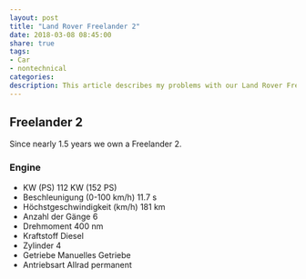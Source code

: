 ```yaml
---
layout: post
title: "Land Rover Freelander 2"
date: 2018-03-08 08:45:00
share: true
tags: 
- Car
- nontechnical
categories:
description: This article describes my problems with our Land Rover Freelander 2.
---
```


## Freelander 2

Since nearly 1.5 years we own a Freelander 2.

### Engine

  * KW (PS) 112 KW (152 PS)
  * Beschleunigung (0-100 km/h) 11.7 s
  * Höchstgeschwindigkeit (km/h) 181 km
  * Anzahl der Gänge 6
  * Drehmoment 400 nm
  * Kraftstoff Diesel
  * Zylinder 4
  * Getriebe Manuelles Getriebe
  * Antriebsart Allrad permanent